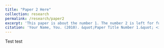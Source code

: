 ```yaml
---
title: "Paper 2 Here"
collection: research
permalink: /research/paper2
excerpt: 'This paper is about the number 1. The number 2 is left for future work.'
citation: 'Your Name, You. (2010). &quot;Paper Title Number 1.&quot; <i>Journal 1</i>. 1(1).'
---
```

Test test
